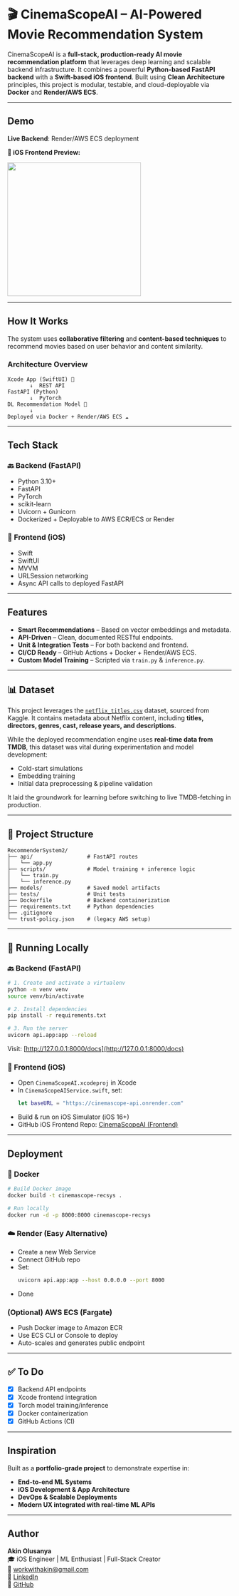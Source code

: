 # 🎬 CinemaScopeAI – AI-Powered Movie Recommendation System

CinemaScopeAI is a **full-stack, production-ready AI movie recommendation platform** that leverages deep learning and scalable backend infrastructure. It combines a powerful **Python-based FastAPI backend** with a **Swift-based iOS frontend**. Built using **Clean Architecture** principles, this project is modular, testable, and cloud-deployable via **Docker** and **Render/AWS ECS**.

---

## Demo
**Live Backend**: Render/AWS ECS deployment

**📱 iOS Frontend Preview:**  

<img src="https://github.com/user-attachments/assets/ba68128d-5340-4e9b-8c09-22376492176f" width="300" />

---

## How It Works
The system uses **collaborative filtering** and **content-based techniques** to recommend movies based on user behavior and content similarity.

### Architecture Overview
```
Xcode App (SwiftUI) 📱
       ↓  REST API
FastAPI (Python)
       ↓  PyTorch
DL Recommendation Model 🎥
       ↓
Deployed via Docker + Render/AWS ECS ☁️
```

---

## Tech Stack

### 🔙 Backend (FastAPI)
- Python 3.10+
- FastAPI
- PyTorch
- scikit-learn
- Uvicorn + Gunicorn
- Dockerized + Deployable to AWS ECR/ECS or Render

### 📱 Frontend (iOS)
- Swift
- SwiftUI
- MVVM
- URLSession networking
- Async API calls to deployed FastAPI

---

## Features
- **Smart Recommendations** – Based on vector embeddings and metadata.
- **API-Driven** – Clean, documented RESTful endpoints.
- **Unit & Integration Tests** – For both backend and frontend.
- **CI/CD Ready** – GitHub Actions + Docker + Render/AWS ECS.
- **Custom Model Training** – Scripted via `train.py` & `inference.py`.

---

## 📊 Dataset
This project leverages the [`netflix_titles.csv`](https://www.kaggle.com/datasets/shivamb/netflix-shows) dataset, sourced from Kaggle. It contains metadata about Netflix content, including **titles, directors, genres, cast, release years, and descriptions**.

While the deployed recommendation engine uses **real-time data from TMDB**, this dataset was vital during experimentation and model development:

- Cold-start simulations
- Embedding training
- Initial data preprocessing & pipeline validation

It laid the groundwork for learning before switching to live TMDB-fetching in production.

---

## 📁 Project Structure
```
RecommenderSystem2/
├── api/                 # FastAPI routes
│   └── app.py
├── scripts/             # Model training + inference logic
│   └── train.py
│   └── inference.py
├── models/              # Saved model artifacts
├── tests/               # Unit tests
├── Dockerfile           # Backend containerization
├── requirements.txt     # Python dependencies
├── .gitignore
└── trust-policy.json    # (legacy AWS setup)
```

---

## 🧩 Running Locally

### 🔙 Backend (FastAPI)
```bash
# 1. Create and activate a virtualenv
python -m venv venv
source venv/bin/activate

# 2. Install dependencies
pip install -r requirements.txt

# 3. Run the server
uvicorn api.app:app --reload
```
Visit: [http://127.0.0.1:8000/docs](http://127.0.0.1:8000/docs)

### 📱 Frontend (iOS)
- Open `CinemaScopeAI.xcodeproj` in Xcode
- In `CinemaScopeAIService.swift`, set:
  ```swift
  let baseURL = "https://cinemascope-api.onrender.com"
  ```
- Build & run on iOS Simulator (iOS 16+)
- GitHub iOS Frontend Repo: [CinemaScopeAI (Frontend)](https://github.com/AkinCodes/CinemaScopeAI)

---

## Deployment

### 🐳 Docker
```bash
# Build Docker image
docker build -t cinemascope-recsys .

# Run locally
docker run -d -p 8000:8000 cinemascope-recsys
```

### ☁️ Render (Easy Alternative)
- Create a new Web Service
- Connect GitHub repo
- Set:
  ```bash
  uvicorn api.app:app --host 0.0.0.0 --port 8000
  ```
- Done 

### (Optional) AWS ECS (Fargate)
- Push Docker image to Amazon ECR
- Use ECS CLI or Console to deploy
- Auto-scales and generates public endpoint

---

## ✅ To Do
- [x] Backend API endpoints
- [x] Xcode frontend integration
- [x] Torch model training/inference
- [x] Docker containerization
- [x] GitHub Actions (CI)

---

## Inspiration
Built as a **portfolio-grade project** to demonstrate expertise in:
- **End-to-end ML Systems**
- **iOS Development & App Architecture**
- **DevOps & Scalable Deployments**
- **Modern UX integrated with real-time ML APIs**

---

## Author
**Akin Olusanya**  
🎓 iOS Engineer | ML Enthusiast | Full-Stack Creator  
📧 workwithakin@gmail.com  
🔗 [LinkedIn](https://www.linkedin.com/in/akindeveloper)  
📁 [GitHub](https://github.com/AkinCodes)

